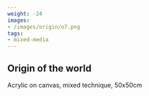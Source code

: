 ```yaml
---
weight: -24
images:
- /images/origin/o7.png
tags:
- mixed-media
---
```


## Origin of the world

Acrylic on canvas, mixed technique, 50x50cm
